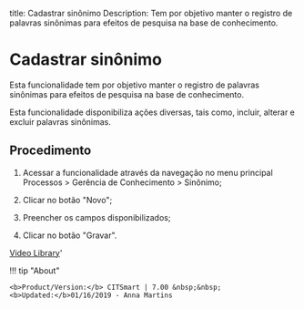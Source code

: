title: Cadastrar sinônimo
Description: Tem por objetivo manter o registro de palavras sinônimas para efeitos de pesquisa na base de conhecimento.
# Cadastrar sinônimo

Esta funcionalidade tem por objetivo manter o registro de palavras sinônimas
para efeitos de pesquisa na base de conhecimento.

Esta funcionalidade disponibiliza ações diversas, tais como, incluir, alterar e
excluir palavras sinônimas.

Procedimento
----------------

1.  Acessar a funcionalidade através da navegação no menu principal Processos \>
    Gerência de Conhecimento \> Sinônimo;

2.  Clicar no botão "Novo";

3.  Preencher os campos disponibilizados;

4.  Clicar no botão "Gravar".



<i class='fa fa-youtube-play  fa-2x' style='color:#97ce17;vertical-align: middle;'> </i> [Video Library](https://www.youtube.com/playlist?list=PLB5qK2uzf2RMbaWr-pRsc9bsaVnc_xTzd)'

!!! tip "About"

    <b>Product/Version:</b> CITSmart | 7.00 &nbsp;&nbsp;
    <b>Updated:</b>01/16/2019 - Anna Martins
